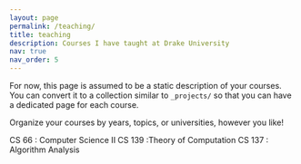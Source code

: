 ```yaml
---
layout: page
permalink: /teaching/
title: teaching
description: Courses I have taught at Drake University
nav: true
nav_order: 5
---
```


For now, this page is assumed to be a static description of your courses. You can convert it to a collection similar to `_projects/` so that you can have a dedicated page for each course.

Organize your courses by years, topics, or universities, however you like!

CS 66 : Computer Science II
CS 139 :Theory of Computation
CS 137 : Algorithm Analysis